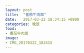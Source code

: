 ```yaml
---
layout: post
title:  "番茄牛肉面"
date:   2017-03-22 18:34:15 +0800
categories: 晚饭
food:
- 番茄牛肉面
image:
- IMG_20170322_183415
---
```

